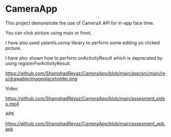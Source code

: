 # CameraApp
This project demonstrate the use of CameraX API for in-app face time.

You can click picture using main or front.

I have also used yalantis.ucrop library to perform some editing on clicked picture.

I have also shown how to perform onActivityResult which is deprecated by using registerForActivityResult.

https://github.com/ShamshadReyaz/CameraApp/blob/main/app/src/main/res/drawable/imageplaceholder.png

Video

https://github.com/ShamshadReyaz/CameraApp/blob/main/assesment_video.mp4

APK

https://github.com/ShamshadReyaz/CameraApp/blob/main/assesment_apk.apk
